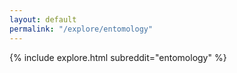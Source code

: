 ```yaml
---
layout: default
permalink: "/explore/entomology"
---
```


<link rel="stylesheet" type="text/css" href="/static/css/explore.css">
{% include explore.html subreddit="entomology" %}
